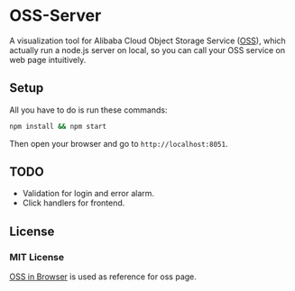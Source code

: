 # OSS-Server

A visualization tool for Alibaba Cloud Object Storage Service ([OSS](https://intl.aliyun.com/product/oss)), which actually run a node.js server on local, so you can call your OSS service on web page intuitively.

## Setup

All you have to do is run these commands:
```bash
npm install && npm start
```
Then open your browser and go to ```http://localhost:8051```.

## TODO

- Validation for login and error alarm.
- Click handlers for frontend.

## License

### MIT License

[OSS in Browser](https://github.com/rockuw/oss-in-browser) is used as reference for oss page.
